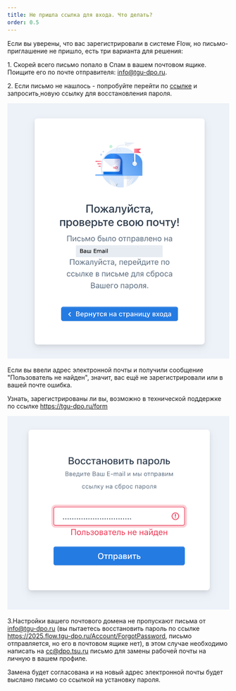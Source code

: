 ```yaml
---
title: Не пришла ссылка для входа. Что делать?
order: 0.5
---
```


Если вы уверены, что вас зарегистрировали в системе Flow, но письмо-приглашение не пришло, есть три варианта  для решения:

1\. Скорей всего письмо попало в Спам в вашем почтовом ящике.  Поищите его по почте отправителя: info@tgu-dpo.ru.

2\. Если письмо не нашлось - попробуйте перейти по [ссылке](https://2025.flow.tgu-dpo.ru/Account/ForgotPassword) и запросить[ ](https://2024.flow.tgu-dpo.ru/Account/ForgotPassword) новую ссылку для восстановления пароля.

![](<../.gitbook/assets/image (52).png>)

Если вы ввели адрес электронной почты и получили сообщение "Пользователь не найден", значит, вас ещё не зарегистрировали или в вашей почте ошибка.

Узнать, зарегистрированы ли вы, возможно в технической поддержке по ссылке <https://tgu-dpo.ru/form>

![](<../.gitbook/assets/image (37).png>)

3\.Настройки вашего почтового домена не пропускают письма от info@tgu-dpo.ru  (вы пытаетесь восстановить пароль по ссылке <https://2025.flow.tgu-dpo.ru/Account/ForgotPassword>, письмо отправляется, но его в почтовом ящике нет), в этом случае необходимо написать на [cc@dpo.tsu.ru](mailto:cc@dpo.tsu.ru)  письмо для замены рабочей почты на личную в вашем профиле.

Замена будет согласована и на новый адрес электронной почты будет выслано письмо со ссылкой на установку пароля.